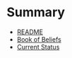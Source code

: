 # Summary

* [README](README.md)
* [Book of Beliefs](chapter1.md)
* [Current Status](current-status.md)

